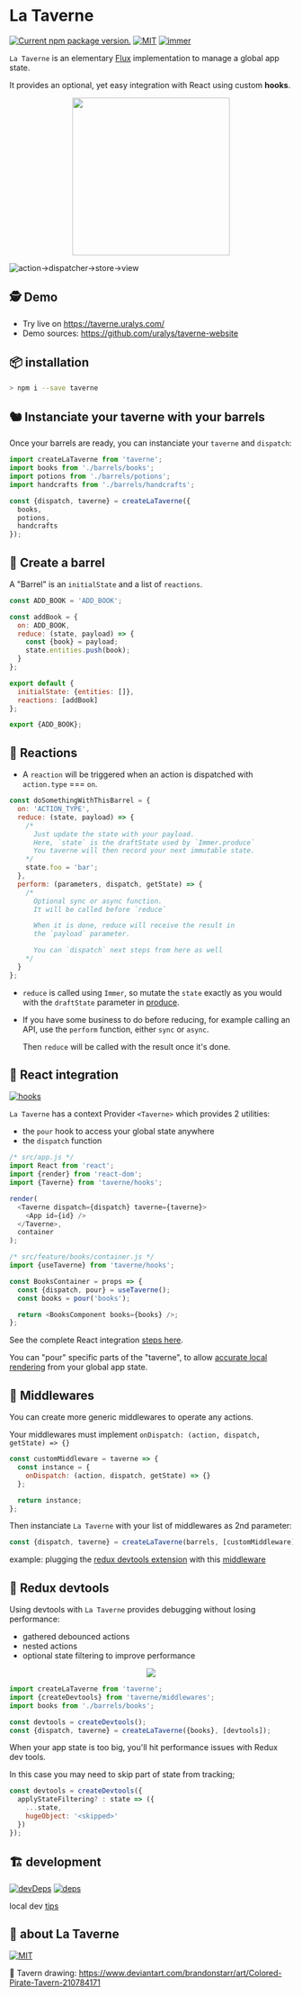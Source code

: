 # La Taverne

<a href="https://www.npmjs.com/package/taverne"><img src="https://img.shields.io/npm/v/taverne?color=%23123" alt="Current npm package version." /></a> <a href="https://www.npmjs.com/package/taverne"><img src="https://img.shields.io/github/license/uralys/taverne" alt="MIT" /></a> <a href="https://immerjs.github.io/immer/produce"><img src="https://img.shields.io/badge/immer-produce-5908d2.svg" alt="immer" /> </a>

`La Taverne` is an elementary [Flux](https://facebook.github.io/flux/docs/in-depth-overview) implementation to manage a global app state.

It provides an optional, yet easy integration with React using custom **hooks**.

<p align="center"><img  height="280px"  src="./docs/taverne.png"></p>

![action->dispatcher->store->view](https://facebook.github.io/flux/img/overview/flux-simple-f8-diagram-1300w.png)

## 🕵️ Demo

- Try live on <https://taverne.uralys.com/>
- Demo sources: <https://github.com/uralys/taverne-website>

## 📦 installation

```sh
> npm i --save taverne
```

## 🐿️ Instanciate your taverne with your barrels

Once your barrels are ready, you can instanciate your `taverne` and `dispatch`:

```js
import createLaTaverne from 'taverne';
import books from './barrels/books';
import potions from './barrels/potions';
import handcrafts from './barrels/handcrafts';

const {dispatch, taverne} = createLaTaverne({
  books,
  potions,
  handcrafts
});
```

## 🧬 Create a barrel

A "Barrel" is an `initialState` and a list of `reactions`.

```js
const ADD_BOOK = 'ADD_BOOK';

const addBook = {
  on: ADD_BOOK,
  reduce: (state, payload) => {
    const {book} = payload;
    state.entities.push(book);
  }
};

export default {
  initialState: {entities: []},
  reactions: [addBook]
};

export {ADD_BOOK};
```

## 🧚 Reactions

- A `reaction` will be triggered when an action is dispatched with `action.type` === `on`.

```js
const doSomethingWithThisBarrel = {
  on: 'ACTION_TYPE',
  reduce: (state, payload) => {
    /*
      Just update the state with your payload.
      Here, `state` is the draftState used by `Immer.produce`
      You taverne will then record your next immutable state.
    */
    state.foo = 'bar';
  },
  perform: (parameters, dispatch, getState) => {
    /*
      Optional sync or async function.
      It will be called before `reduce`

      When it is done, reduce will receive the result in
      the `payload` parameter.

      You can `dispatch` next steps from here as well
    */
  }
};
```

- `reduce` is called using `Immer`, so mutate the `state` exactly as you would with the `draftState` parameter in [produce](https://immerjs.github.io/immer/docs/produce).

- If you have some business to do before reducing, for example calling an API, use the `perform` function, either `sync` or `async`.

  Then `reduce` will be called with the result once it's done.

## 🎨 React integration

<a href="https://reactjs.org/docs/hooks-custom.html"><img src="https://img.shields.io/badge/react-hooks-5908d2.svg" alt="hooks" /></a>

`La Taverne` has a context Provider `<Taverne>` which provides 2 utilities:

- the `pour` hook to access your global state anywhere
- the `dispatch` function

```js
/* src/app.js */
import React from 'react';
import {render} from 'react-dom';
import {Taverne} from 'taverne/hooks';

render(
  <Taverne dispatch={dispatch} taverne={taverne}>
    <App id={id} />
  </Taverne>,
  container
);
```

```js
/* src/feature/books/container.js */
import {useTaverne} from 'taverne/hooks';

const BooksContainer = props => {
  const {dispatch, pour} = useTaverne();
  const books = pour('books');

  return <BooksComponent books={books} />;
};
```

See the complete React integration [steps here](docs/react.md).

You can "pour" specific parts of the "taverne", to allow [accurate local rendering](docs/react.md#-advanced-usage) from your global app state.

## 🔆 Middlewares

You can create more generic middlewares to operate any actions.

Your middlewares must implement `onDispatch: (action, dispatch, getState) => {}`

```js
const customMiddleware = taverne => {
  const instance = {
    onDispatch: (action, dispatch, getState) => {}
  };

  return instance;
};
```

Then instanciate `La Taverne` with your list of middlewares as 2nd parameter:

```js
const {dispatch, taverne} = createLaTaverne(barrels, [customMiddleware]);
```

example: plugging the [redux devtools extension](https://github.com/reduxjs/redux-devtools) with this [middleware](src/middlewares/devtools.js)

## 🐛 Redux devtools

Using devtools with `La Taverne` provides debugging without losing performance:

- gathered debounced actions
- nested actions
- optional state filtering to improve performance

<p align="center"><img src="./docs/devtools.png"></p>

```js
import createLaTaverne from 'taverne';
import {createDevtools} from 'taverne/middlewares';
import books from './barrels/books';

const devtools = createDevtools();
const {dispatch, taverne} = createLaTaverne({books}, [devtools]);
```

When your app state is too big, you'll hit performance issues with Redux dev tools.

In this case you may need to skip part of state from tracking;

```js
const devtools = createDevtools({
  applyStateFiltering? : state => ({
    ...state,
    hugeObject: '<skipped>'
  })
});
```

## 🏗️ development

[![devDeps](https://david-dm.org/uralys/taverne/dev-status.svg)](https://david-dm.org/uralys/taverne?type=dev)
[![deps](https://david-dm.org/uralys/taverne/status.svg)](https://david-dm.org/uralys/taverne)

local dev [tips](docs/dev.md)

## 👋 about La Taverne

<a href="https://www.npmjs.com/package/taverne"><img src="https://img.shields.io/github/license/uralys/taverne" alt="MIT" /></a>

🎨 Tavern drawing: <https://www.deviantart.com/brandonstarr/art/Colored-Pirate-Tavern-210784171>
